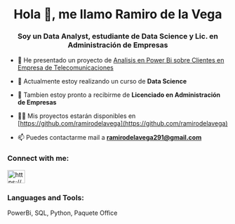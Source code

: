<h1 align="center">Hola 👋, me llamo Ramiro de la Vega</h1>
<h3 align="center">Soy un Data Analyst, estudiante de Data Science y Lic. en Administración de Empresas</h3>

- 📝 He presentado un proyecto de [Analisis en Power Bi sobre Clientes en Empresa de Telecomunicaciones](https://github.com/ramirodelavega/Analisis-De-Clientes)

- 🌱 Actualmente estoy realizando un curso de **Data Science**

- 💬 Tambien estoy pronto a recibirme de **Licenciado en Administración de Empresas**

- 👨‍💻 Mis proyectos estarán disponibles en [https://github.com/ramirodelavega](https://github.com/ramirodelavega)

- 📫 Puedes contactarme mail a **ramirodelavega291@gmail.com**

<h3 align="left">Connect with me:</h3>
<p align="left">
<a href="https://linkedin.com/in/https://www.linkedin.com/in/ramiro-de-la-vega-8352b5223" target="blank"><img align="center" src="https://raw.githubusercontent.com/rahuldkjain/github-profile-readme-generator/master/src/images/icons/Social/linked-in-alt.svg" alt="https://www.linkedin.com/in/ramiro-de-la-vega-8352b5223" height="30" width="40" /></a>
</p>

<h3 align="left">Languages and Tools:</h3>
PowerBi, SQL, Python, Paquete Office

